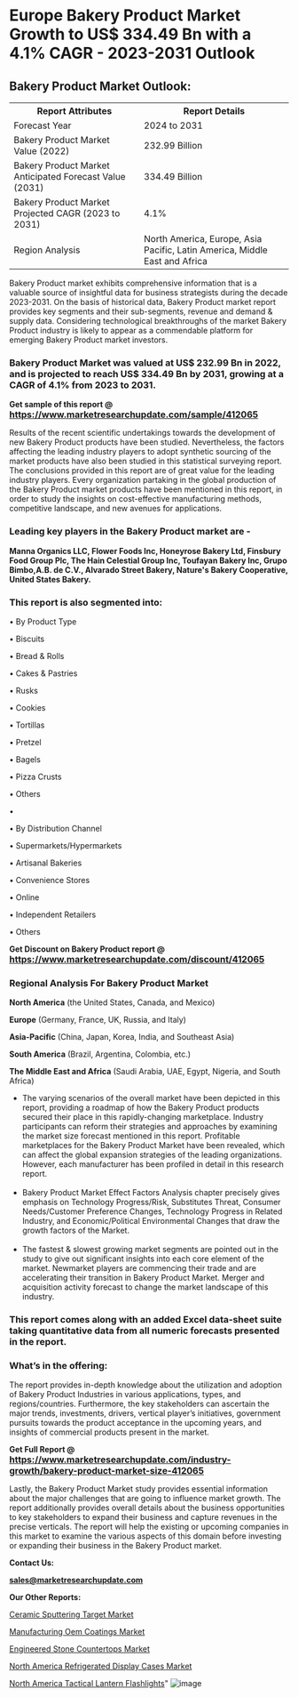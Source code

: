 # Europe Bakery Product Market Growth to US$ 334.49 Bn with a 4.1% CAGR - 2023-2031 Outlook

<html>
<body>

<h2>Bakery Product Market Outlook:</h2>

<table>
  <tr>
    <th>Report Attributes</th>
    <th>Report Details</th>
  </tr>
  <tr>
    <td>Forecast Year</td>
    <td>2024 to 2031</td>
  </tr>
  <tr>
    <td>Bakery Product Market Value (2022)</td>
    <td>232.99 Billion</td>
  </tr>
  <tr>
    <td>Bakery Product Market Anticipated Forecast Value (2031)</td>
    <td>334.49 Billion</td>
  </tr>
  <tr>
    <td>Bakery Product Market Projected CAGR (2023 to 2031)</td>
    <td>4.1%</td>
  </tr>
  <tr>
    <td>Region Analysis</td>
    <td>North America, Europe, Asia Pacific, Latin America, Middle East and Africa</td>
  </tr>
</table>

</body>
</html>

Bakery Product market exhibits comprehensive information that is a valuable source of insightful data for business strategists during the decade 2023-2031. On the basis of historical data, Bakery Product market report provides key segments and their sub-segments, revenue and demand &amp; supply data. Considering technological breakthroughs of the market Bakery Product industry is likely to appear as a commendable platform for emerging Bakery Product market investors.

<strong><h3>Bakery Product Market was valued at US$ 232.99 Bn in 2022, and is projected to reach US$ 334.49 Bn by 2031, growing at a CAGR of 4.1% from 2023 to 2031.</h3></strong>

<strong>Get sample of this report @ <a href=https://www.marketresearchupdate.com/sample/412065><font size=3 color=#0000ff>https://www.marketresearchupdate.com/sample/412065</font></a></strong>

Results of the recent scientific undertakings towards the development of new Bakery Product products have been studied. Nevertheless, the factors affecting the leading industry players to adopt synthetic sourcing of the market products have also been studied in this statistical surveying report. The conclusions provided in this report are of great value for the leading industry players. Every organization partaking in the global production of the Bakery Product market products have been mentioned in this report, in order to study the insights on cost-effective manufacturing methods, competitive landscape, and new avenues for applications.

<strong><h3>Leading key players in the Bakery Product market are -</h3></strong>

<strong>Manna Organics LLC, Flower Foods Inc, Honeyrose Bakery Ltd, Finsbury Food Group Plc, The Hain Celestial Group Inc, Toufayan Bakery Inc, Grupo Bimbo,A.B. de C.V., Alvarado Street Bakery, Nature's Bakery Cooperative, United States Bakery.</strong>

<strong><h3>This report is also segmented into:</h3></strong>

• By Product Type  

• Biscuits

• Bread & Rolls

• Cakes & Pastries

• Rusks

• Cookies

• Tortillas

• Pretzel

• Bagels

• Pizza Crusts

• Others

• 

• By Distribution Channel 

• Supermarkets/Hypermarkets

• Artisanal Bakeries

• Convenience Stores

• Online

• Independent Retailers

• Others

<strong>Get Discount on Bakery Product report @ <a href=https://www.marketresearchupdate.com/discount/412065><font size=3 color=#0000ff>https://www.marketresearchupdate.com/discount/412065</font></a></strong>

<strong><h3>Regional Analysis For Bakery Product Market</h3></strong>

<strong>North America</strong> (the United States, Canada, and Mexico)

<strong>Europe</strong> (Germany, France, UK, Russia, and Italy)

<strong>Asia-Pacific</strong> (China, Japan, Korea, India, and Southeast Asia)

<strong>South America</strong> (Brazil, Argentina, Colombia, etc.)

<strong>The Middle East and Africa</strong> (Saudi Arabia, UAE, Egypt, Nigeria, and South Africa)

<ul>
  <li>The varying scenarios of the overall market have been depicted in this report, providing a roadmap of how the Bakery Product products secured their place in this rapidly-changing marketplace. Industry participants can reform their strategies and approaches by examining the market size forecast mentioned in this report. Profitable marketplaces for the Bakery Product Market have been revealed, which can affect the global expansion strategies of the leading organizations. However, each manufacturer has been profiled in detail in this research report.</li><br>
  <li>Bakery Product Market Effect Factors Analysis chapter precisely gives emphasis on Technology Progress/Risk, Substitutes Threat, Consumer Needs/Customer Preference Changes, Technology Progress in Related Industry, and Economic/Political Environmental Changes that draw the growth factors of the Market.</li><br>
  <li>The fastest &amp; slowest growing market segments are pointed out in the study to give out significant insights into each core element of the market. Newmarket players are commencing their trade and are accelerating their transition in Bakery Product Market. Merger and acquisition activity forecast to change the market landscape of this industry.</li>
</ul>
<strong><h3>This report comes along with an added Excel data-sheet suite taking quantitative data from all numeric forecasts presented in the report.</h3></strong>

<strong><h3>What’s in the offering:</h3></strong> The report provides in-depth knowledge about the utilization and adoption of Bakery Product Industries in various applications, types, and regions/countries. Furthermore, the key stakeholders can ascertain the major trends, investments, drivers, vertical player’s initiatives, government pursuits towards the product acceptance in the upcoming years, and insights of commercial products present in the market.

<strong>Get Full Report @ <a href=https://www.marketresearchupdate.com/industry-growth/bakery-product-market-size-412065><font size=3 color=#0000ff>https://www.marketresearchupdate.com/industry-growth/bakery-product-market-size-412065</font></a></strong>

Lastly, the Bakery Product Market study provides essential information about the major challenges that are going to influence market growth. The report additionally provides overall details about the business opportunities to key stakeholders to expand their business and capture revenues in the precise verticals. The report will help the existing or upcoming companies in this market to examine the various aspects of this domain before investing or expanding their business in the Bakery Product market.

<strong>Contact Us:</strong>

<strong>sales@marketresearchupdate.com</strong>

<strong>Our Other Reports:</strong>

<a href=https://www.linkedin.com/pulse/ceramic-sputtering-target-market-expects-see-significant>Ceramic Sputtering Target Market</a>

<a href=https://www.linkedin.com/pulse/manufacturing-oem-coatings-market-size-historical-growth>Manufacturing Oem Coatings Market</a>

<a href=https://www.linkedin.com/pulse/engineered-stone-countertops-market-2023-analysis-growth>Engineered Stone Countertops Market</a>

<a href=https://www.linkedin.com/pulse/north-america-refrigerated-display-cases-market-1f>North America Refrigerated Display Cases Market</a>

<a href=https://www.linkedin.com/pulse/north-america-tactical-lantern-flashlights>North America Tactical Lantern Flashlights</a>"
![image](https://github.com/rutujamande/Market-Report-Analysis/assets/158454097/85e27997-9aa8-40be-ab20-f26482746d79)
